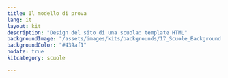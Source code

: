 ```yaml
---
title: Il modello di prova
lang: it
layout: kit
description: "Design del sito di una scuola: template HTML"
backgroundImage: "/assets/images/kits/backgrounds/17_Scuole_Background.png"
backgroundColor: "#439af1"
nodate: true
kitcategory: scuole

---
```

